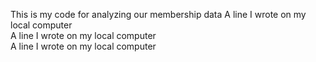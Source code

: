 This is my code for analyzing our membership data
A line I wrote on my local computer  
A line I wrote on my local computer  
A line I wrote on my local computer  
